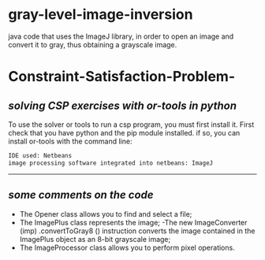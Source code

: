 # gray-level-image-inversion
java code that uses the
ImageJ library, in order to open an image and convert it to gray, thus obtaining a
grayscale image.

# Constraint-Satisfaction-Problem-
## _solving CSP exercises with or-tools in python_

To use the solver or tools to run a csp program, you must first install it.
First check that you have python and the pip module installed.
if so, you can install or-tools with the command line:
```sh
IDE used: Netbeans
image processing software integrated into netbeans: ImageJ
```
***
## _some comments on the code_
- The Opener class allows you to find and select a file;
- The ImagePlus class represents the image;
-The new ImageConverter (imp) .convertToGray8 () instruction converts the image
contained in the ImagePlus object as an 8-bit grayscale image;
- The ImageProcessor class allows you to perform pixel operations.
